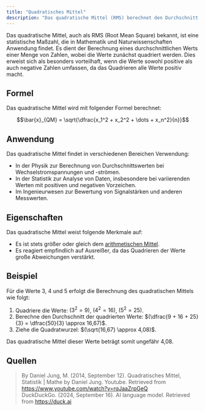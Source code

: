 ```yaml
---
title: "Quadratisches Mittel"
description: "Das quadratische Mittel (RMS) berechnet den Durchschnitt durch Quadrieren der Werte. Es wird in Physik, Statistik und Ingenieurwesen verwendet. Es ist größer als das arithmetische Mittel und empfindlich gegenüber Ausreißern."
---
```


Das quadratische Mittel, auch als RMS (Root Mean Square) bekannt, ist eine statistische Maßzahl, die in Mathematik und Naturwissenschaften Anwendung findet. Es dient der Berechnung eines durchschnittlichen Werts einer Menge von Zahlen, wobei die Werte zunächst quadriert werden. Dies erweist sich als besonders vorteilhaft, wenn die Werte sowohl positive als auch negative Zahlen umfassen, da das Quadrieren alle Werte positiv macht.

## Formel

Das quadratische Mittel wird mit folgender Formel berechnet:

$$\bar{x}_{QM} = \sqrt{\dfrac{x_1^2 + x_2^2 + \dots + x_n^2}{n}}$$

## Anwendung

Das quadratische Mittel findet in verschiedenen Bereichen Verwendung:

- In der Physik zur Berechnung von Durchschnittswerten bei Wechselstromspannungen und -strömen.
- In der Statistik zur Analyse von Daten, insbesondere bei variierenden Werten mit positiven und negativen Vorzeichen.
- Im Ingenieurwesen zur Bewertung von Signalstärken und anderen Messwerten.

## Eigenschaften

Das quadratische Mittel weist folgende Merkmale auf:

- Es ist stets größer oder gleich dem [arithmetischen Mittel](/open-fidup/lerninhalte/arithmetisches-mittel).
- Es reagiert empfindlich auf Ausreißer, da das Quadrieren der Werte große Abweichungen verstärkt.

## Beispiel

Für die Werte 3, 4 und 5 erfolgt die Berechnung des quadratischen Mittels wie folgt:

1. Quadriere die Werte: $(3^2 = 9)$, $(4^2 = 16)$, $(5^2 = 25)$.
2. Berechne den Durchschnitt der quadrierten Werte: $(\dfrac{9 + 16 + 25}{3} = \dfrac{50}{3} \approx 16,67)$.
3. Ziehe die Quadratwurzel: $(\sqrt{16,67} \approx 4,08)$.

Das quadratische Mittel dieser Werte beträgt somit ungefähr 4,08.

## Quellen

> By Daniel Jung, M. (2014, September 12). Quadratisches Mittel, Statistik | Mathe by Daniel Jung. Youtube. Retrieved from https://www.youtube.com/watch?v=rqJaaZrpGeQ  
> DuckDuckGo. (2024, September 16). AI language model. Retrieved from https://duck.ai